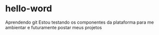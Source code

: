 # hello-word
Aprendendo git
Estou testando os componentes da plataforma para me ambientar e futuramente postar meus projetos
